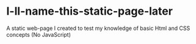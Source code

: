# I-ll-name-this-static-page-later
A static web-page I created to test my knowledge of basic Html and CSS concepts (No JavaScript) 
